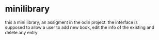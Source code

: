 # minilibrary
this a mini library, an assigment in the odin project.
the interface is supposed to allow a user to add new book, edit the info of the existing and delete any entry
